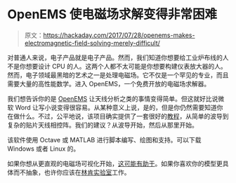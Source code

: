 # OpenEMS 使电磁场求解变得非常困难

> 原文：<https://hackaday.com/2017/07/28/openems-makes-electromagnetic-field-solving-merely-difficult/>

对普通人来说，电子产品就是电子产品。然而，我们知道你想要给工业炉布线的人不是你想要设计 CPU 的人。这两个人都不太可能是你想要构建仪表放大器的人。然而，电子领域最黑暗的艺术之一是处理电磁场。它不仅是一个罕见的专业，而且需要大量的高性能数学。进入 OpenEMS，一个免费开放的电磁场求解器。

我们想告诉你的是 [OpenEMS](http://openems.de/start/index.php) 让天线分析之类的事情变得简单。但这就好比说微软 Word 让写小说变得很容易。从某种意义上说，是的，但是你仍然需要知道你在做什么。不过，公平地说，该项目确实提供了一套很好的[教程](http://openems.de/index.php/Tutorials)，从简单的波导到复杂的贴片天线相控阵。我们的建议？从波导开始，然后从那里开始。

该软件使用 Octave 或 MATLAB 进行脚本编写、绘图和支持。可以下载 Windows 或者 Linux 的。

如果你想从更直观的电磁场可视化开始，[这可能有助于](https://hackaday.com/2016/11/27/start-your-path-to-becoming-an-antenna-guru/)。如果你喜欢你的模型更具体而不抽象，也许你应该在[林肯实验室](https://hackaday.com/2017/01/05/visualization-of-a-phased-array-antenna-system/)工作。